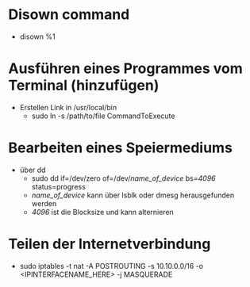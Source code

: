 # Disown command

  + disown %1

# Ausführen eines Programmes vom Terminal (hinzufügen)

  + Erstellen Link in /usr/local/bin
    + sudo ln -s /path/to/file CommandToExecute

# Bearbeiten eines Speiermediums

  + über dd
    + sudo dd if=/dev/zero of=/dev/*name_of_device* bs=*4096* status=progress
    + *name_of_device* kann über lsblk oder dmesg herausgefunden werden
    + *4096* ist die Blocksize und kann alternieren

# Teilen der Internetverbindung

  + sudo iptables -t nat -A POSTROUTING -s 10.10.0.0/16 -o <IPINTERFACENAME_HERE> -j MASQUERADE
